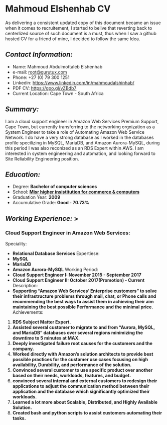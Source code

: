 # Mahmoud Elshenhab CV
As delivering a consistent updated copy of this document became an issue when it comes to recruitement, I started to belive that reverting back to centerlized source of such document is a must, thus when I saw a github hosted CV for a friend of mine, I decided to follow the same Idea.

## _Contact Information:_
- Name: Mahmoud Abdulmottaleb Elshenhab
- e-mail: root@gurutux.com
- Phone: +27 (0) 79 300 1251
- Linkedin: https://www.linkedin.com/in/mahmoudalshinhab/
- PDF CV: https://goo.gl/vZBdb7 
- Current Location: Cape Town - South Africa

## _Summary:_
I am a cloud support engineer in Amazon Web Services Premium Support, Cape Town, but currently transferring to the networking orgnization as a System Engineer to take a role of Automating Amazon Web Service Network. 
I do have a very strong database as I worked in the databases profile specilizing in MySQL, MariaDB, and Amazon Aurora-MySQL, during this period I was also reconized as an RDS Expert within AWS.
I am interested in system engineering and automation, and looking forward to Site Reliability Engineering position.

## _Education:_
- Degree: **Bachelor of computer sciences**
- School: [**Misr higher insistitution for commerce & computers**](https://www.facebook.com/METMISR/)
- Graduation Year: **2009**
- Accumulative Grade: **Good - 70.73%**

## _Working Experience:_ >
### Cloud Support Engineer in Amazon Web Services:
Speciality:
- **Relational Database Services**
Expertiese:
- **MySQL**
- **MariaDB**
- **Amazon Aurora-MySQL**
Working Period:
- **Cloud Support Engineer I: November 2015 - September 2017**
- **Cloud Support Engineer II: October 2017(Promotion) - Current**
Description:
- **Supporting “Amazon Web Services’ Enterprise customers” to solve their infrastructure problems through mail, chat, or Phone calls and recommending the best ways to assist them in achieving their aim maintaining the best possible Performance and the minimal price.**
Achievements:
1.  **RDS Subject Matter Expert.**
2.  **Assisted several customer to migrate to and from “Aurora, MySQL, and MariaDB” databases over several regions minimizing the downtime to 5 minutes at MAX.**
2.  **Deeply investigated failure root causes for the customers and the company.**
4.  **Worked directly with Amazon’s solution architects to provide best possible practices for the customer use cases focusing on high availability, Durability, and performance of the solution.**
5.  **Convinced several customer to use specific product over another based on their needs, workloads, features, and budget.**
6.  **convinced several internal and external customers to redesign their applications to adjust the communication method between their application and the database which significantly optimized their workloads.**
7.  **Learned a lot more about Scalable, Distributed, and Highly Available Solution.**
8.  **Created bash and python scripts to assist customers automating their tasks.**
